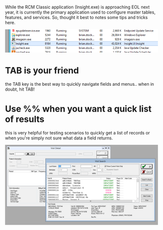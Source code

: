 While the RCM Classic application (Insight.exe) is approaching EOL next year, it is currently the primary application used to configure master tables, features, and services. So, thought it best to notes some tips and tricks here.

![image.png](/.attachments/image-448a7025-91de-4f7d-a6bb-65b789d76ccc.png)

# TAB is your friend
the TAB key is the best way to quickly navigate fields and menus.. when in doubt, hit TAB!

# Use %% when you want a quick list of results
this is very helpful for testing scenarios to quickly get a list of records or when you're simply not sure what data a field returns.

![image.png](/.attachments/image-cf478c8d-f8da-480f-b6c3-03b6f6e63e7d.png)

